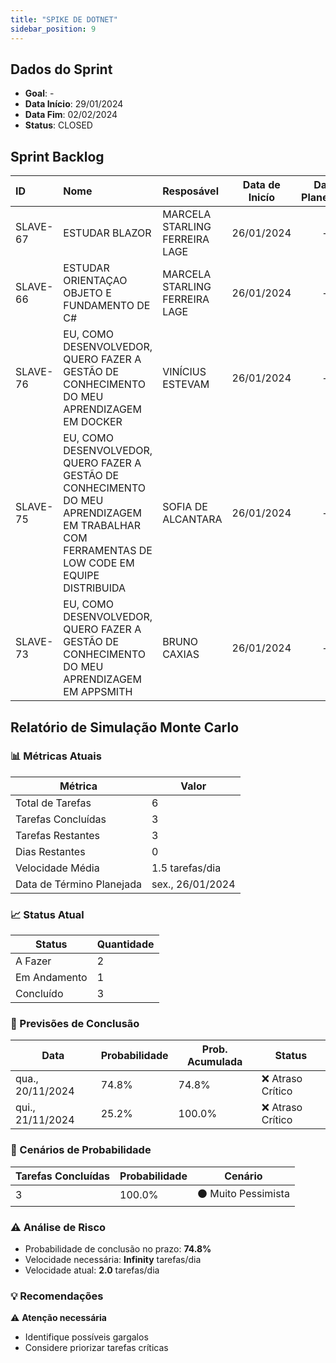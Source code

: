 ```yaml
---
title: "SPIKE DE DOTNET"
sidebar_position: 9
---
```

## Dados do Sprint
* **Goal**: -
* **Data Início**: 29/01/2024
* **Data Fim**: 02/02/2024
* **Status**: CLOSED

## Sprint Backlog

|ID |Nome |Resposável |Data de Inicío | Data Planejada | Status|
|:----    |:----|:--------  |:-------:       | :----------:  | :---: |
|SLAVE-67|ESTUDAR BLAZOR|MARCELA STARLING FERREIRA LAGE|26/01/2024|-|CONCLUÍDO|
|SLAVE-66|ESTUDAR ORIENTAÇAO OBJETO E FUNDAMENTO DE C#|MARCELA STARLING FERREIRA LAGE|26/01/2024|-|CONCLUÍDO|
|SLAVE-76|EU, COMO DESENVOLVEDOR, QUERO FAZER A GESTÃO DE CONHECIMENTO DO MEU APRENDIZAGEM EM DOCKER|VINÍCIUS ESTEVAM|26/01/2024|-|CONCLUÍDO|
|SLAVE-75|EU, COMO DESENVOLVEDOR, QUERO FAZER A GESTÃO DE CONHECIMENTO DO MEU APRENDIZAGEM EM TRABALHAR COM FERRAMENTAS DE LOW CODE EM EQUIPE DISTRIBUIDA|SOFIA DE ALCANTARA|26/01/2024|-|CONCLUÍDO|
|SLAVE-73|EU, COMO DESENVOLVEDOR, QUERO FAZER A GESTÃO DE CONHECIMENTO DO MEU APRENDIZAGEM EM APPSMITH|BRUNO CAXIAS|26/01/2024|-|CONCLUÍDO|

## Relatório de Simulação Monte Carlo

### 📊 Métricas Atuais

| Métrica | Valor |
|---------|-------|
| Total de Tarefas | 6 |
| Tarefas Concluídas | 3 |
| Tarefas Restantes | 3 |
| Dias Restantes | 0 |
| Velocidade Média | 1.5 tarefas/dia |
| Data de Término Planejada | sex., 26/01/2024 |

### 📈 Status Atual

| Status | Quantidade |
|--------|------------|
| A Fazer | 2 |
| Em Andamento | 1 |
| Concluído | 3 |

### 🎯 Previsões de Conclusão

| Data | Probabilidade | Prob. Acumulada | Status |
|------|---------------|-----------------|--------|
| qua., 20/11/2024 | 74.8% | 74.8% | ❌ Atraso Crítico |
| qui., 21/11/2024 | 25.2% | 100.0% | ❌ Atraso Crítico |

### 🎲 Cenários de Probabilidade

| Tarefas Concluídas | Probabilidade | Cenário |
|-------------------|---------------|----------|
| 3 | 100.0% | ⚫ Muito Pessimista |

### ⚠️ Análise de Risco

- Probabilidade de conclusão no prazo: **74.8%**
- Velocidade necessária: **Infinity** tarefas/dia
- Velocidade atual: **2.0** tarefas/dia

### 💡 Recomendações

⚠️ **Atenção necessária**
- Identifique possíveis gargalos
- Considere priorizar tarefas críticas

